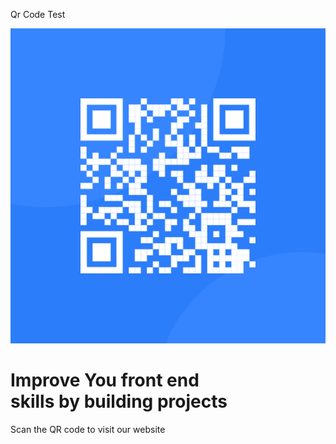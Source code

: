 Qr Code Test    

![image-qr-code](./images/image-qr-code.png)

Improve You front end  
skills by building projects
===================================================

Scan the QR code to visit our website